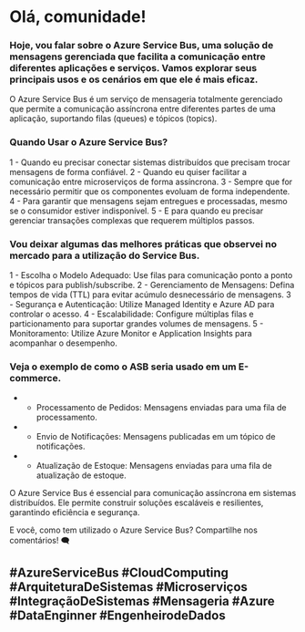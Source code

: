 # Olá, comunidade!

### Hoje, vou falar sobre o Azure Service Bus, uma solução de mensagens gerenciada que facilita a comunicação entre diferentes aplicações e serviços. Vamos explorar seus principais usos e os cenários em que ele é mais eficaz.

O Azure Service Bus é um serviço de mensageria totalmente gerenciado que permite a comunicação assíncrona entre diferentes partes de uma aplicação, suportando filas (queues) e tópicos (topics).

### Quando Usar o Azure Service Bus?
1 - Quando eu precisar conectar sistemas distribuídos que precisam trocar mensagens de forma confiável.
2 - Quando eu quiser facilitar a comunicação entre microserviços de forma assíncrona.
3 - Sempre que for necessário permitir que os componentes evoluam de forma independente.
4 - Para garantir que mensagens sejam entregues e processadas, mesmo se o consumidor estiver indisponível.
5 - E para quando eu precisar gerenciar transações complexas que requerem múltiplos passos.

### Vou deixar algumas das melhores práticas que observei no mercado para a utilização do Service Bus.
1 - Escolha o Modelo Adequado: Use filas para comunicação ponto a ponto e tópicos para publish/subscribe.
2 - Gerenciamento de Mensagens: Defina tempos de vida (TTL) para evitar acúmulo desnecessário de mensagens.
3 - Segurança e Autenticação: Utilize Managed Identity e Azure AD para controlar o acesso.
4 - Escalabilidade: Configure múltiplas filas e particionamento para suportar grandes volumes de mensagens.
5 - Monitoramento: Utilize Azure Monitor e Application Insights para acompanhar o desempenho.

### Veja o exemplo de como o ASB seria usado em um E-commerce.
* - Processamento de Pedidos: Mensagens enviadas para uma fila de processamento.
* - Envio de Notificações: Mensagens publicadas em um tópico de notificações.
* - Atualização de Estoque: Mensagens enviadas para uma fila de atualização de estoque.

O Azure Service Bus é essencial para comunicação assíncrona em sistemas distribuídos. Ele permite construir soluções escaláveis e resilientes, garantindo eficiência e segurança.

E você, como tem utilizado o Azure Service Bus? Compartilhe nos comentários! 🗨 

## #AzureServiceBus #CloudComputing #ArquiteturaDeSistemas #Microserviços #IntegraçãoDeSistemas #Mensageria #Azure #DataEnginner #EngenheirodeDados
